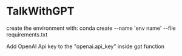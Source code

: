 # TalkWithGPT

create the environment with: conda create --name 'env name' --file requirements.txt

Add OpenAI Api key to the "openai.api_key" inside gpt function
